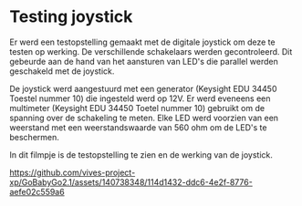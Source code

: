 # Testing joystick

Er werd een testopstelling gemaakt met de digitale joystick om deze te testen op werking. De verschillende schakelaars werden gecontroleerd. Dit gebeurde aan de hand van het aansturen van LED's die parallel werden geschakeld met de joystick.

De joystick werd aangestuurd met een generator (Keysight EDU 34450 Toestel nummer 10) die ingesteld werd op 12V. Er werd eveneens een multimeter (Keysight EDU 34450 Toetel nummer 10) gebruikt om de spanning over de schakeling te meten.
Elke LED werd voorzien van een weerstand met een weerstandswaarde van 560 ohm om de LED's te beschermen.

In dit filmpje is de testopstelling te zien en de werking van de joystick.

https://github.com/vives-project-xp/GoBabyGo2.1/assets/140738348/114d1432-ddc6-4e2f-8776-aefe02c559a6
